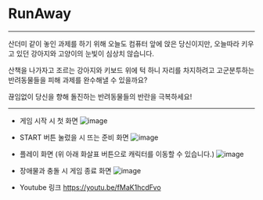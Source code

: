 # RunAway

---
산더미 같이 놓인 과제를 하기 위해 오늘도 컴퓨터 앞에 앉은 당신이지만, 오늘따라 키우고 있던 강아지와 고양이의 눈빛이 심상치 않습니다.

산책을 나가자고 조르는 강아지와 키보드 위에 턱 하니 자리를 차지하려고 고군분투하는 반려동물들을 피해 과제를 완수해낼 수 있을까요?

끊임없이 당신을 향해 돌진하는 반려동물들의 반란을 극복하세요!

---

* 게임 시작 시 첫 화면
![image](https://user-images.githubusercontent.com/30391819/101081198-19204a80-35ed-11eb-93a4-c9c5085733d5.png)

* START 버튼 눌렀을 시 뜨는 준비 화면
![image](https://user-images.githubusercontent.com/30391819/101081261-2fc6a180-35ed-11eb-879e-2b3b541a646c.png)

* 플레이 화면 (위 아래 화살표 버튼으로 캐릭터를 이동할 수 있습니다.)
![image](https://user-images.githubusercontent.com/30391819/101081302-39e8a000-35ed-11eb-92b5-897bb4354db7.png)

* 장애물과 충돌 시 게임 종료 화면
![image](https://user-images.githubusercontent.com/30391819/101081465-72887980-35ed-11eb-8ebb-5ffcf5534d90.png)

* Youtube 링크
 https://youtu.be/fMaK1hcdFvo